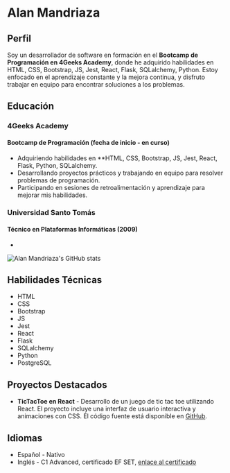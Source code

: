 # Alan Mandriaza

## Perfil

Soy un desarrollador de software en formación en el **Bootcamp de Programación en 4Geeks Academy**, donde he adquirido habilidades en HTML, CSS, Bootstrap, JS, Jest, React, Flask, SQLalchemy, Python. Estoy enfocado en el aprendizaje constante y la mejora continua, y disfruto trabajar en equipo para encontrar soluciones a los problemas.

## Educación

### 4Geeks Academy
#### Bootcamp de Programación (fecha de inicio - en curso)

- Adquiriendo habilidades en **HTML, CSS, Bootstrap, JS, Jest, React, Flask, Python, SQLalchemy.
- Desarrollando proyectos prácticos y trabajando en equipo para resolver problemas de programación.
- Participando en sesiones de retroalimentación y aprendizaje para mejorar mis habilidades.


### Universidad Santo Tomás
#### Técnico en Plataformas Informáticas (2009)

-
![Alan Mandriaza's GitHub stats](https://github-readme-stats.vercel.app/api?username=AlanMandriaza&show_icons=true&theme=radical)

## Habilidades Técnicas

- HTML
- CSS
- Bootstrap
- JS
- Jest
- React
- Flask
- SQLalchemy
- Python
- PostgreSQL

## Proyectos Destacados

- **TicTacToe en React** - Desarrollo de un juego de tic tac toe utilizando React. El proyecto incluye una interfaz de usuario interactiva y animaciones con CSS. El código fuente está disponible en [GitHub](https://github.com/AlanMandriaza/TicTacToe-en-React).



## Idiomas

- Español - Nativo
- Inglés - C1 Advanced, certificado EF SET, [enlace al certificado](https://www.efset.org/cert/XMCCB7)





